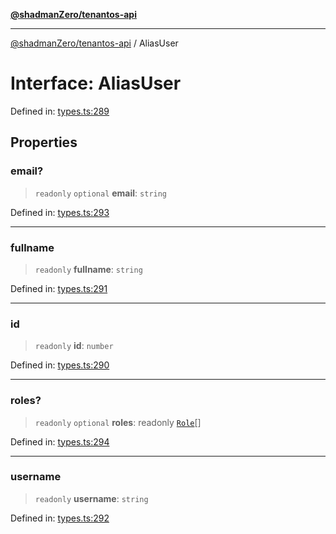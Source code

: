 [**@shadmanZero/tenantos-api**](../README.md)

***

[@shadmanZero/tenantos-api](../globals.md) / AliasUser

# Interface: AliasUser

Defined in: [types.ts:289](https://github.com/shadmanZero/tenantos-api/blob/a3061c31c45f4aa1cfaa0e889df3cea522a254ad/src/types.ts#L289)

## Properties

### email?

> `readonly` `optional` **email**: `string`

Defined in: [types.ts:293](https://github.com/shadmanZero/tenantos-api/blob/a3061c31c45f4aa1cfaa0e889df3cea522a254ad/src/types.ts#L293)

***

### fullname

> `readonly` **fullname**: `string`

Defined in: [types.ts:291](https://github.com/shadmanZero/tenantos-api/blob/a3061c31c45f4aa1cfaa0e889df3cea522a254ad/src/types.ts#L291)

***

### id

> `readonly` **id**: `number`

Defined in: [types.ts:290](https://github.com/shadmanZero/tenantos-api/blob/a3061c31c45f4aa1cfaa0e889df3cea522a254ad/src/types.ts#L290)

***

### roles?

> `readonly` `optional` **roles**: readonly [`Role`](Role.md)[]

Defined in: [types.ts:294](https://github.com/shadmanZero/tenantos-api/blob/a3061c31c45f4aa1cfaa0e889df3cea522a254ad/src/types.ts#L294)

***

### username

> `readonly` **username**: `string`

Defined in: [types.ts:292](https://github.com/shadmanZero/tenantos-api/blob/a3061c31c45f4aa1cfaa0e889df3cea522a254ad/src/types.ts#L292)
